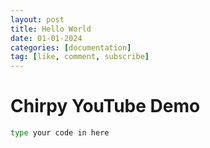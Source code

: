 ```yaml
---
layout: post
title: Hello World
date: 01-01-2024
categories: [documentation]
tag: [like, comment, subscribe]
---
```


# Chirpy YouTube Demo


```bash
type your code in here 
```

